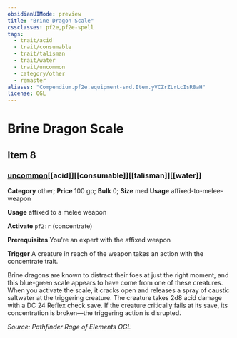 ```yaml
---
obsidianUIMode: preview
title: "Brine Dragon Scale"
cssclasses: pf2e,pf2e-spell
tags:
  - trait/acid
  - trait/consumable
  - trait/talisman
  - trait/water
  - trait/uncommon
  - category/other
  - remaster
aliases: "Compendium.pf2e.equipment-srd.Item.yVCZrZLrLcIsR8aH"
license: OGL
---
```

# Brine Dragon Scale
## Item 8
### [uncommon](uncommon "Uncommon Rarity Trait")[[acid]][[consumable]][[talisman]][[water]]

**Category** other; 
**Price** 100 gp; 
**Bulk** 0; **Size** med
**Usage** affixed-to-melee-weapon

**Usage** affixed to a melee weapon

**Activate** `pf2:r` (concentrate)

**Prerequisites** You're an expert with the affixed weapon

**Trigger** A creature in reach of the weapon takes an action with the concentrate trait.

Brine dragons are known to distract their foes at just the right moment, and this blue-green scale appears to have come from one of these creatures. When you activate the scale, it cracks open and releases a spray of caustic saltwater at the triggering creature. The creature takes 2d8 acid damage with a DC 24 Reflex check save. If the creature critically fails at its save, its concentration is broken—the triggering action is disrupted.

*Source: Pathfinder Rage of Elements*
*OGL*